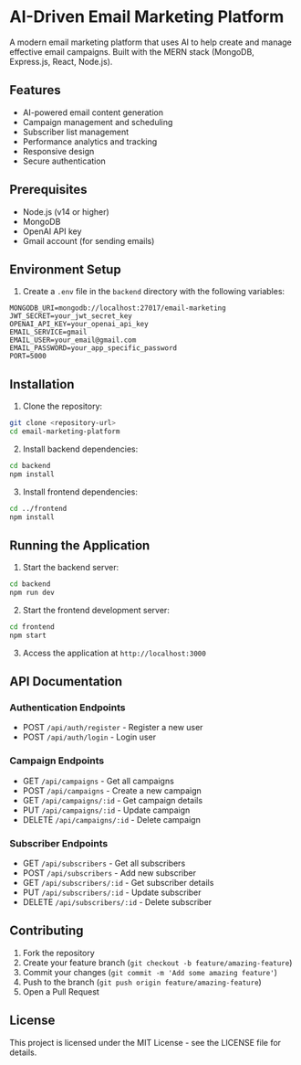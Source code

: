 # AI-Driven Email Marketing Platform

A modern email marketing platform that uses AI to help create and manage effective email campaigns. Built with the MERN stack (MongoDB, Express.js, React, Node.js).

## Features

- AI-powered email content generation
- Campaign management and scheduling
- Subscriber list management
- Performance analytics and tracking
- Responsive design
- Secure authentication

## Prerequisites

- Node.js (v14 or higher)
- MongoDB
- OpenAI API key
- Gmail account (for sending emails)

## Environment Setup

1. Create a `.env` file in the `backend` directory with the following variables:

```
MONGODB_URI=mongodb://localhost:27017/email-marketing
JWT_SECRET=your_jwt_secret_key
OPENAI_API_KEY=your_openai_api_key
EMAIL_SERVICE=gmail
EMAIL_USER=your_email@gmail.com
EMAIL_PASSWORD=your_app_specific_password
PORT=5000
```

## Installation

1. Clone the repository:
```bash
git clone <repository-url>
cd email-marketing-platform
```

2. Install backend dependencies:
```bash
cd backend
npm install
```

3. Install frontend dependencies:
```bash
cd ../frontend
npm install
```

## Running the Application

1. Start the backend server:
```bash
cd backend
npm run dev
```

2. Start the frontend development server:
```bash
cd frontend
npm start
```

3. Access the application at `http://localhost:3000`

## API Documentation

### Authentication Endpoints

- POST `/api/auth/register` - Register a new user
- POST `/api/auth/login` - Login user

### Campaign Endpoints

- GET `/api/campaigns` - Get all campaigns
- POST `/api/campaigns` - Create a new campaign
- GET `/api/campaigns/:id` - Get campaign details
- PUT `/api/campaigns/:id` - Update campaign
- DELETE `/api/campaigns/:id` - Delete campaign

### Subscriber Endpoints

- GET `/api/subscribers` - Get all subscribers
- POST `/api/subscribers` - Add new subscriber
- GET `/api/subscribers/:id` - Get subscriber details
- PUT `/api/subscribers/:id` - Update subscriber
- DELETE `/api/subscribers/:id` - Delete subscriber

## Contributing

1. Fork the repository
2. Create your feature branch (`git checkout -b feature/amazing-feature`)
3. Commit your changes (`git commit -m 'Add some amazing feature'`)
4. Push to the branch (`git push origin feature/amazing-feature`)
5. Open a Pull Request

## License

This project is licensed under the MIT License - see the LICENSE file for details. 